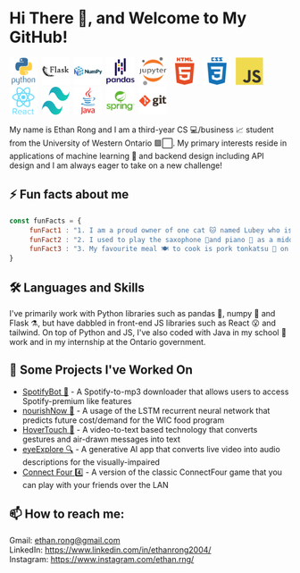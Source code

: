 # Hi There 👋, and Welcome to My GitHub!
<p>
  <img src="https://github.com/devicons/devicon/blob/master/icons/python/python-original-wordmark.svg" title="Python" alt="Python" width="50" height="50" />&nbsp;
  <img src="https://github.com/devicons/devicon/blob/master/icons/flask/flask-original-wordmark.svg" title="Flask" alt="Flask" width="50" height="50" />&nbsp;
  <img src="https://github.com/devicons/devicon/blob/master/icons/numpy/numpy-original-wordmark.svg" title="NumPy" alt="NumPy" width="50" height="50" />&nbsp;
  <img src="https://github.com/devicons/devicon/blob/master/icons/pandas/pandas-original-wordmark.svg" title="Pandas" alt="Pandas" width="50" height="50" />&nbsp;
  <img src="https://github.com/devicons/devicon/blob/master/icons/jupyter/jupyter-original-wordmark.svg" title="Jupyter" alt="Jupyter" width="50" height="50" />&nbsp;
  <img src="https://github.com/devicons/devicon/blob/master/icons/html5/html5-plain-wordmark.svg" title="HTML5" alt="HTML" width="50" height="50" />&nbsp;
  <img src="https://github.com/devicons/devicon/blob/master/icons/css3/css3-plain-wordmark.svg"  title="CSS3" alt="CSS" width="50" height="50" />&nbsp;
  <img src="https://github.com/devicons/devicon/blob/master/icons/javascript/javascript-original.svg" title="JavaScript" alt="JavaScript" width="50" height="50" />&nbsp; 
  <img src="https://github.com/devicons/devicon/blob/master/icons/react/react-original-wordmark.svg" title="React" alt="React" width="50" height="50" />&nbsp;
  <img src="https://github.com/aniftyco/awesome-tailwindcss/blob/master/assets/logo.svg" title="TailwindCSS" alt="TailwindCSS" width="50" height="50" />&nbsp;
  <img src="https://github.com/devicons/devicon/blob/master/icons/java/java-original-wordmark.svg" title="Java" alt="Java" width="50" height="50" />&nbsp;
  <img src="https://github.com/devicons/devicon/blob/master/icons/spring/spring-original-wordmark.svg" title="Spring" alt="Spring" width="50" height="50" />&nbsp;
  <img src="https://github.com/devicons/devicon/blob/master/icons/git/git-original-wordmark.svg" title="Git" alt="Git" width="50" height="50"/>&nbsp;
</p>
My name is Ethan Rong and I am a third-year CS 💻/business 📈 student from the University of Western Ontario 🟪⬜. My primary interests reside in applications of machine learning 🤖 and backend design including API design and I am always eager to take on a new challenge!

## ⚡ Fun facts about me
```javascript
const funFacts = {
     funFact1 : "1. I am a proud owner of one cat 🐱 named Lubey who is a British short-hair breed.",
     funFact2 : "2. I used to play the saxophone 🎷and piano 🎹 as a middle schooler.",
     funFact3 : "3. My favourite meal 🍽️ to cook is pork tonkatsu 🍛 on a nice warm bed of rice."
}
``` 
## 🛠  Languages and Skills
<p>
 I've primarily work with Python libraries such as pandas 🐼, numpy 🔢 and Flask ⚗️, but have dabbled in front-end JS libraries such as React 😮 and tailwind. On top of Python and JS, I've also coded with Java in my school 🏫 work and in my internship at the Ontario government.
</p>

## 🔭 Some Projects I've Worked On
  * [SpotifyBot 🤖](https://github.com/ethan-rng/spotifyBot/tree/spotifyBotv3) - A Spotify-to-mp3 downloader that allows users to access Spotify-premium like features
  * [nourishNow 🍲](https://devpost.com/software/norishnow) - A usage of the LSTM recurrent neural network that predicts future cost/demand for the WIC food program
  * [HoverTouch 🚁](https://devpost.com/software/hovertouch) - A video-to-text based technology that converts gestures and air-drawn messages into text
  * [eyeExplore 🔍](https://devpost.com/software/eyeexplore) - A generative AI app that converts live video into audio descriptions for the visually-impaired
  * [Connect Four 4️⃣](https://github.com/ethan-rng/connectFour) - A version of the classic ConnectFour game that you can play with your friends over the LAN

## 📫 How to reach me:
Gmail: ethan.rong@gmail.com <br>
LinkedIn: https://www.linkedin.com/in/ethanrong2004/ <br>
Instagram: https://www.instagram.com/ethan.rng/ <br>
